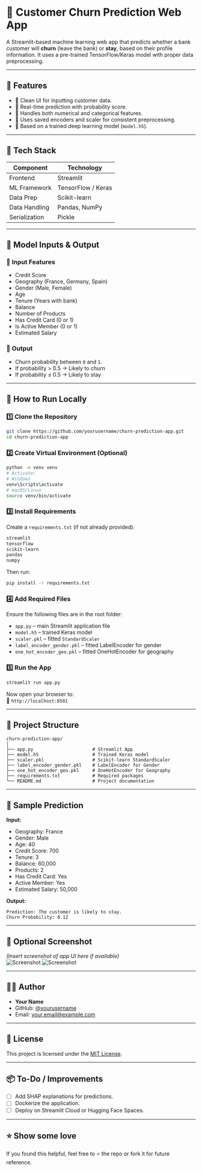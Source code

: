 
# 💼 Customer Churn Prediction Web App

A Streamlit-based machine learning web app that predicts whether a bank customer will **churn** (leave the bank) or **stay**, based on their profile information. It uses a pre-trained TensorFlow/Keras model with proper data preprocessing.

---

## 📌 Features

- 🔹 Clean UI for inputting customer data.
- 🔹 Real-time prediction with probability score.
- 🔹 Handles both numerical and categorical features.
- 🔹 Uses saved encoders and scaler for consistent preprocessing.
- 🔹 Based on a trained deep learning model (`model.h5`).

---

## 🧰 Tech Stack

| Component    | Technology         |
|--------------|--------------------|
| Frontend     | Streamlit          |
| ML Framework | TensorFlow / Keras |
| Data Prep    | Scikit-learn       |
| Data Handling| Pandas, NumPy      |
| Serialization| Pickle             |

---

## 🧠 Model Inputs & Output

### 🔢 Input Features

- Credit Score
- Geography (France, Germany, Spain)
- Gender (Male, Female)
- Age
- Tenure (Years with bank)
- Balance
- Number of Products
- Has Credit Card (0 or 1)
- Is Active Member (0 or 1)
- Estimated Salary

### 🎯 Output

- Churn probability between `0` and `1`.
- If probability > 0.5 → Likely to churn  
- If probability ≤ 0.5 → Likely to stay

---

## 🚀 How to Run Locally

### 1️⃣ Clone the Repository

```bash
git clone https://github.com/yourusername/churn-prediction-app.git
cd churn-prediction-app
```

### 2️⃣ Create Virtual Environment (Optional)

```bash
python -m venv venv
# Activate:
# Windows
venv\Scripts\activate
# macOS/Linux
source venv/bin/activate
```

### 3️⃣ Install Requirements

Create a `requirements.txt` (if not already provided):

```txt
streamlit
tensorflow
scikit-learn
pandas
numpy
```

Then run:

```bash
pip install -r requirements.txt
```

### 4️⃣ Add Required Files

Ensure the following files are in the root folder:

- `app.py` – main Streamlit application file
- `model.h5` – trained Keras model
- `scaler.pkl` – fitted `StandardScaler`
- `label_encoder_gender.pkl` – fitted LabelEncoder for gender
- `one_hot_encoder_geo.pkl` – fitted OneHotEncoder for geography

### 5️⃣ Run the App

```bash
streamlit run app.py
```

Now open your browser to:  
📍 `http://localhost:8501`

---

## 📁 Project Structure

```
churn-prediction-app/
│
├── app.py                      # Streamlit App
├── model.h5                    # Trained Keras model
├── scaler.pkl                  # Scikit-learn StandardScaler
├── label_encoder_gender.pkl    # LabelEncoder for Gender
├── one_hot_encoder_geo.pkl     # OneHotEncoder for Geography
├── requirements.txt            # Required packages
└── README.md                   # Project documentation
```

---

## 🧪 Sample Prediction

**Input:**
- Geography: France  
- Gender: Male  
- Age: 40  
- Credit Score: 700  
- Tenure: 3  
- Balance: 60,000  
- Products: 2  
- Has Credit Card: Yes  
- Active Member: Yes  
- Estimated Salary: 50,000

**Output:**
```
Prediction: The customer is likely to stay.
Churn Probability: 0.12
```

---

## 📸 Optional Screenshot

*(Insert screenshot of app UI here if available)*  
![Screenshot](/DeepLearning/Customer_Churn_Prediction/image1.png)
![Screenshot](/DeepLearning/Customer_Churn_Prediction/image2.png)

---

## 👨‍💻 Author

- **Your Name**  
- GitHub: [@yourusername](https://github.com/yourusername)  
- Email: your.email@example.com

---

## 📄 License

This project is licensed under the [MIT License](LICENSE).

---

## 📦 To-Do / Improvements

- [ ] Add SHAP explanations for predictions.
- [ ] Dockerize the application.
- [ ] Deploy on Streamlit Cloud or Hugging Face Spaces.

---

## ⭐️ Show some love

If you found this helpful, feel free to ⭐️ the repo or fork it for future reference.
